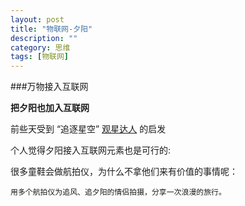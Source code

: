 ```yaml
---
layout: post
title: "物联网-夕阳"
description: ""
category: 思维
tags: [物联网]
---
```


###万物接入互联网

**把夕阳也加入互联网**

前些天受到 “追逐星空” [观星达人](http://www.15yan.com/story/adKpPwgY9lF/?f=wx) 的启发

个人觉得夕阳接入互联网元素也是可行的:

很多童鞋会做航拍仪，为什么不拿他们来有价值的事情呢：

`用多个航拍仪为追风、追夕阳的情侣拍摄，分享一次浪漫的旅行。`

